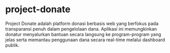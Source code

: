 # project-donate
Project Donate adalah platform donasi berbasis web yang berfokus pada transparansi penuh dalam pengelolaan dana. Aplikasi ini memungkinkan donatur menyalurkan bantuan secara langsung ke program-program yang jelas serta memantau penggunaan dana secara real-time melalui dashboard publik.
